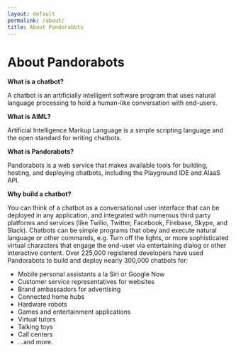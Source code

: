 ```yaml
---
layout: default
permalink: /about/
title: About Pandorabots
---
```


# About Pandorabots

**What is a chatbot?**

A chatbot is an artificially intelligent software program that uses natural
language processing to hold a human-like conversation with end-users.

**What is AIML?**

Artificial Intelligence Markup Language is a simple scripting language and the
open standard for writing chatbots.

**What is Pandorabots?**

Pandorabots is a web service that makes available tools for building, hosting,
and deploying chatbots, including the Playground IDE and AIaaS API.

**Why build a chatbot?**

You can think of a chatbot as a conversational user interface that can be
deployed in any application, and integrated with numerous third party platforms
and services (like Twilio, Twitter, Facebook, Firebase, Skype, and Slack).
Chatbots can be simple programs that obey and execute natural language or other
commands, e.g. Turn off the lights, or more sophisticated virtual characters
that engage the end-user via entertaining dialog or other interactive content.
Over 225,000 registered developers have used Pandorabots to build and deploy
nearly 300,000 chatbots for:

- Mobile personal assistants a la Siri or Google Now
- Customer service representatives for websites
- Brand ambassadors for advertising
- Connected home hubs
- Hardware robots
- Games and entertainment applications
- Virtual tutors
- Talking toys
- Call centers
- ...and more.
